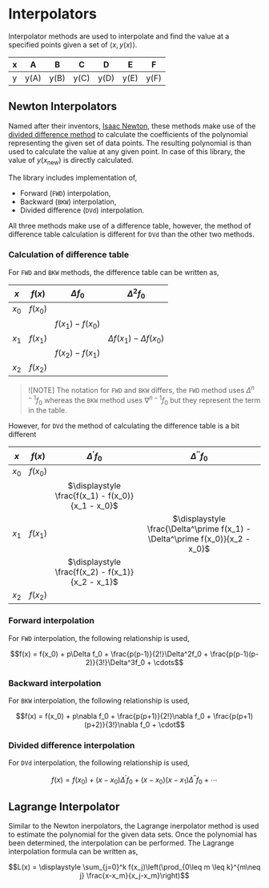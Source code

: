 # Interpolators

Interpolator methods are used to interpolate and find the value at a specified points given a set of $\langle x, y(x)
\rangle$.

| x   | A    | B    | C    | D    | E    | F    |
| --- | ---- | ---- | ---- | ---- | ---- | ---- |
| y   | y(A) | y(B) | y(C) | y(D) | y(E) | y(F) |

## Newton Interpolators

Named after their inventors, [Isaac Newton](https://en.wikipedia.org/wiki/Isaac_Newton), these methods make use of
the [divided difference method](https://en.wikipedia.org/wiki/Divided_differences) to calculate the coefficients of the
polynomial representing the given set of data points. The resulting polynomial is than used to calculate the value at
any given point. In case of this library, the value of $y(x_{\text{new}})$ is directly calculated.

The library includes implementation of,

* Forward (`FWD`) interpolation,
* Backward (`BKW`) interpolation,
* Divided difference (`DVd`) interpolation.

All three methods make use of a difference table, however, the method of difference table calculation is different
for `DVd` than the other two methods.

### Calculation of difference table

For `FWD` and `BKW` methods, the difference table can be written as,

|  $x$  |  $f(x)$  |   $\Delta f_0$    |         $\Delta^2 f_0$          |
| :---: | :------: | :---------------: | :-----------------------------: |
| $x_0$ | $f(x_0)$ |                   |                                 |
|       |          | $f(x_1) - f(x_0)$ |                                 |
| $x_1$ | $f(x_1)$ |                   | $\Delta f(x_1) - \Delta f(x_0)$ |
|       |          | $f(x_2) - f(x_1)$ |                                 |
| $x_2$ | $f(x_2)$ |                   |                                 |

> ![NOTE]
> The notation for `FWD` and `BKW` differs, the `FWD` method uses $\Delta^{n-1} f_0$ whereas the `BKW` method uses $\nabla^{n-1} f_0$ but they represent the term in the table.

However, for `DVd` the method of calculating the difference table is a bit different

|  $x$  |  $f(x)$  |                $\Delta^\prime f_0$                |                          $\Delta^{\prime\prime} f_0$                          |
| :---: | :------: | :-----------------------------------------------: | :---------------------------------------------------------------------------: |
| $x_0$ | $f(x_0)$ |                                                   |                                                                               |
|       |          | $\displaystyle \frac{f(x_1) - f(x_0)}{x_1 - x_0}$ |                                                                               |
| $x_1$ | $f(x_1)$ |                                                   | $\displaystyle \frac{\Delta^\prime f(x_1) - \Delta^\prime f(x_0)}{x_2 - x_0}$ |
|       |          | $\displaystyle \frac{f(x_2) - f(x_1)}{x_2 - x_1}$ |                                                                               |
| $x_2$ | $f(x_2)$ |                                                   |                                                                               |

### Forward interpolation

For `FWD` interpolation, the following relationship is used,

$$f(x) = f(x_0) + p\Delta f_0 + \frac{p(p-1)}{2!}\Delta^2f_0 + \frac{p(p-1)(p-2)}{3!}\Delta^3f_0 + \cdots$$

### Backward interpolation

For `BKW` interpolation, the following relationship is used,

$$f(x) = f(x_0) + p\nabla f_0 + \frac{p(p+1)}{2!}\nabla f_0 + \frac{p(p+1)(p+2)}{3!}\nabla f_0 + \cdot$$

### Divided difference interpolation

For `DVd` interpolation, the following relationship is used,

$$f(x) = f(x_0) + (x-x_0)\Delta^\prime f_0 + (x-x_0)(x-x_1)\Delta^{\prime\prime}f_0 + \cdots$$

## Lagrange Interpolator

Similar to the Newton inerpolators, the Lagrange inerpolator method is used to estimate the polynomial for the given data sets. Once the polynomial has been determined, the interpolation can be performed. The Lagrange interpolation formula can be written as,

$$L(x) = \displaystyle \sum_{j=0}^k f(x_j)\left(\prod_{0\leq m \leq k}^{m\neq j} \frac{x-x_m}{x_j-x_m}\right)$$
















